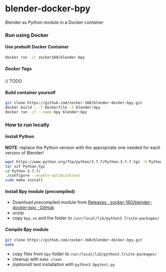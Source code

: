# blender-docker-bpy

Blender as Python module in a Docker container

### Run using Docker
#### Use prebuilt Docker Container

```bash
docker run -it zocker160/blender-bpy
```

##### Docker Tags
// TODO

#### Build container yourself

```bash
git clone https://github.com/zocker-160/blender-docker-bpy.git
docker build . -f Dockerfile -t blender:bpy
docker run -it --name bpy blender:bpy
```

### How to run locally

#### Install Python

**NOTE**: replace the Python version with the appropriate one needed for each version of Blender!

```bash
wget https://www.python.org/ftp/python/3.7.7/Python-3.7.7.tgz -O Python.tgz
tar xzf Python.tgz
cd Python-3.7.7/
./configure --enable-optimizations
sudo make install
```

#### Install Bpy module (precompiled)

- Download precompiled module from [Releases · zocker-160/blender-docker-bpy · GitHub](https://github.com/zocker-160/blender-docker-bpy/releases)
- unzip
- copy `bpy.so` and the folder to `/usr/local/lib/python3.7/site-packages/`

#### Compile Bpy module

```bash
git clone https://github.com/zocker-160/blender-docker-bpy.git
make
```

- copy files from `bpy` folder to `/usr/local/lib/python3.7/site-packages/`
- cleanup with `make clean`
- *(optional)* test installation with `python3 bpytest.py`
